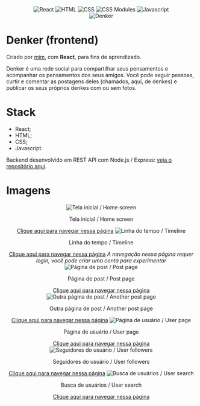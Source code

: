 <div align="center">
  <img src="https://camo.githubusercontent.com/67a01fa7cf337616274f39c070a11638f2e65720e414ef55b8dd3f9c2a803b2a/68747470733a2f2f696d672e736869656c64732e696f2f7374617469632f76313f7374796c653d666f722d7468652d6261646765266d6573736167653d526561637426636f6c6f723d323232323232266c6f676f3d5265616374266c6f676f436f6c6f723d363144414642266c6162656c3d" alt="React" />
  <img src="https://camo.githubusercontent.com/d2da7e7ec8424780720101d4853c64dffb81dc69dfdd25a0ce88cdb3848bbc6f/68747470733a2f2f696d672e736869656c64732e696f2f7374617469632f76313f7374796c653d666f722d7468652d6261646765266d6573736167653d48544d4c3526636f6c6f723d453334463236266c6f676f3d48544d4c35266c6f676f436f6c6f723d464646464646266c6162656c3d" alt="HTML" />
  <img src="https://camo.githubusercontent.com/9fe0ddca8c80fd49703246ca3b9a894ddfdc9c1c80f6ab5de92bbe91471dbab8/68747470733a2f2f696d672e736869656c64732e696f2f7374617469632f76313f7374796c653d666f722d7468652d6261646765266d6573736167653d4353533326636f6c6f723d313537324236266c6f676f3d43535333266c6f676f436f6c6f723d464646464646266c6162656c3d" alt="CSS"/>
  <img src="https://camo.githubusercontent.com/5668fd40e1c9e1700f91ffa19f9b96da62d4fd2c26899b2d7c4383169f526c84/68747470733a2f2f696d672e736869656c64732e696f2f7374617469632f76313f7374796c653d666f722d7468652d6261646765266d6573736167653d4353532b4d6f64756c657326636f6c6f723d303030303030266c6f676f3d4353532b4d6f64756c6573266c6f676f436f6c6f723d464646464646266c6162656c3d" alt="CSS Modules"/>
  <img src="https://camo.githubusercontent.com/3aaee8bf7885dcf0cea8a5647c4514b7d800b1a730d38bce7dadf6bff883378d/68747470733a2f2f696d672e736869656c64732e696f2f7374617469632f76313f7374796c653d666f722d7468652d6261646765266d6573736167653d4a61766153637269707426636f6c6f723d323232323232266c6f676f3d4a617661536372697074266c6f676f436f6c6f723d463744463145266c6162656c3d" alt="Javascript"/>
</div>

<div align="center">
  <img src="https://imgur.com/YoRT8Cw.jpg" alt="Denker" />
</div>

# Denker (frontend)

Criado por [mim](https://github.com/cegj), com **React**, para fins de aprendizado.

Denker é uma rede social para compartilhar seus pensamentos e acompanhar os pensamentos dos seus amigos. Você pode seguir pessoas, curtir e comentar as postagens deles (chamados, aqui, de denkes) e publicar os seus próprios denkes com ou sem fotos.

# Stack

- React;
- HTML;
- CSS;
- Javascript.

Backend desenvolvido em REST API com Node.js / Express: [veja o repositório aqui](https://github.com/cegj/denker-backend).

# Imagens

<div align="center">
<img src="https://imgur.com/Czc0OTb.png" alt="Tela inicial / Home screen">
<p>Tela inicial / Home screen</p>
<a href="https://denker.herokuapp.com/">Clique aqui para navegar nessa página</a>

<img src="https://imgur.com/VwZs27P.png" alt="Linha do tempo / Timeline">
<p>Linha do tempo / Timeline</p>
<a href="https://denker.herokuapp.com/user/timeline">Clique aqui para navegar nessa página</a>
<i>A navegação nessa página requer login, você pode criar uma conta para experimentar</i>

<img src="https://imgur.com/4x9NdzA.png" alt="Página de post / Post page">
<p>Página de post / Post page</p>
<a href="https://denker.herokuapp.com/denke/24">Clique aqui para navegar nessa página</a>


<img src="https://imgur.com/fXGrctf.png" alt="Outra página de post / Another post page">
<p>Outra página de post / Another post page</p>
<a href="https://denker.herokuapp.com/denke/45">Clique aqui para navegar nessa página</a>


<img src="https://imgur.com/30RY0Js.png" alt="Página de usuário / User page">
<p>Página de usuário / User page</p>
<a href="https://denker.herokuapp.com/denke/45">Clique aqui para navegar nessa página</a>


<img src="https://imgur.com/HLDCdTM.png" alt="Seguidores do usuário / User followers">
<p>Seguidores do usuário / User followers</p>
<a href="https://denker.herokuapp.com/user/3/followers">Clique aqui para navegar nessa página</a>

<img src="https://imgur.com/y9n3LbO.png" alt="Busca de usuários / User search">
<p>Busca de usuários / User search</p>
<a href="https://denker.herokuapp.com/user/search">Clique aqui para navegar nessa página</a>


</div>